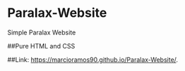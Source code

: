 # Paralax-Website
Simple Paralax Website


##Pure HTML and CSS

##Link: https://marcioramos90.github.io/Paralax-Website/. 
